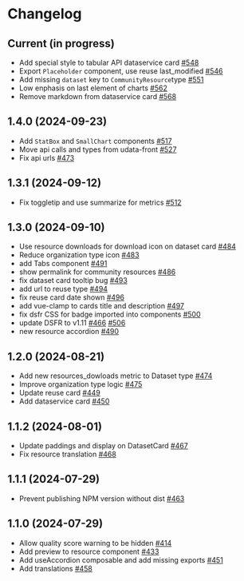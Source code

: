# Changelog

## Current (in progress)

- Add special style to tabular API dataservice card [#548](https://github.com/datagouv/udata-front/pull/548)
- Export `Placeholder` component, use reuse last_modified [#546](https://github.com/datagouv/udata-front/pull/546)
- Add missing `dataset` key to `CommunityResource`type [#551](https://github.com/datagouv/udata-front/pull/551)
- Low enphasis on last element of charts [#562](https://github.com/datagouv/udata-front/pull/562)
- Remove markdown from dataservice card [#568](https://github.com/datagouv/udata-front/pull/568)

## 1.4.0 (2024-09-23)

- Add `StatBox` and `SmallChart` components [#517](https://github.com/datagouv/udata-front/pull/517)
- Move api calls and types from udata-front [#527](https://github.com/datagouv/udata-front/pull/527)
- Fix api urls [#473](https://github.com/datagouv/udata-front/pull/473)

## 1.3.1 (2024-09-12)

- Fix toggletip and use summarize for metrics [#512](https://github.com/datagouv/udata-front/pull/512)

## 1.3.0 (2024-09-10)

- Use resource downloads for download icon on dataset card [#484](https://github.com/datagouv/udata-front/pull/484)
- Reduce organization type icon [#483](https://github.com/datagouv/udata-front/pull/483)
- add Tabs component [#491](https://github.com/datagouv/udata-front/pull/491)
- show permalink for community resources [#486](https://github.com/datagouv/udata-front/pull/486)
- fix dataset card tooltip bug [#493](https://github.com/datagouv/udata-front/pull/493)
- add url to reuse type [#494](https://github.com/datagouv/udata-front/pull/494)
- fix reuse card date shown [#496](https://github.com/datagouv/udata-front/pull/496)
- add vue-clamp to cards title and description [#497](https://github.com/datagouv/udata-front/pull/497)
- fix dsfr CSS for badge imported into components [#500](https://github.com/datagouv/udata-front/pull/500)
- update DSFR to v1.11 [#466](https://github.com/datagouv/udata-front/pull/466) [#506](https://github.com/datagouv/udata-front/pull/506)
- new resource accordion [#490](https://github.com/datagouv/udata-front/pull/490)

## 1.2.0 (2024-08-21)

- Add new resources_dowloads metric to Dataset type [#474](https://github.com/datagouv/udata-front/pull/474)
- Improve organization type logic [#475](https://github.com/datagouv/udata-front/pull/475)
- Update reuse card [#449](https://github.com/datagouv/udata-front/pull/449)
- Add dataservice card [#450](https://github.com/datagouv/udata-front/pull/450)

## 1.1.2 (2024-08-01)

- Update paddings and display on DatasetCard [#467](https://github.com/datagouv/udata-front/pull/467)
- Fix resource translation [#468](https://github.com/datagouv/udata-front/pull/468)

## 1.1.1 (2024-07-29)

- Prevent publishing NPM version without dist [#463](https://github.com/datagouv/udata-front/pull/463)

## 1.1.0 (2024-07-29)

- Allow quality score warning to be hidden [#414](https://github.com/datagouv/udata-front/pull/414)
- Add preview to resource component [#433](https://github.com/datagouv/udata-front/pull/433)
- Add useAccordion composable and add missing exports [#451](https://github.com/datagouv/udata-front/pull/451)
- Add translations [#458](https://github.com/datagouv/udata-front/pull/458)
